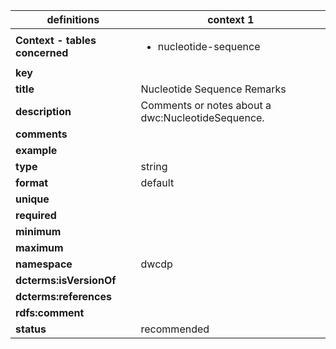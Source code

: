 | definitions | context 1 |
|-|-|
| **Context - tables concerned** | <ul><li>nucleotide-sequence</li></ul> |
| **key** |  |
| **title** | Nucleotide Sequence Remarks |
| **description** | Comments or notes about a dwc:NucleotideSequence. |
| **comments** |  |
| **example** |  |
| **type** | string |
| **format** | default |
| **unique** |  |
| **required** |  |
| **minimum** |  |
| **maximum** |  |
| **namespace** | dwcdp |
| **dcterms:isVersionOf** |  |
| **dcterms:references** |  |
| **rdfs:comment** |  |
| **status** | recommended |
